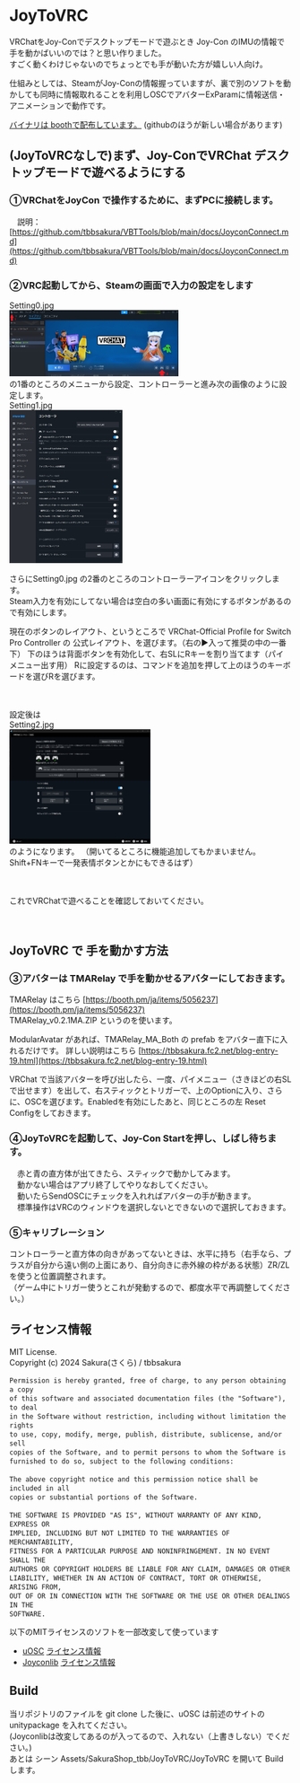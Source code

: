 # JoyToVRC 

VRChatをJoy-Conでデスクトップモードで遊ぶとき Joy-Con のIMUの情報で手を動かばいいのでは？と思い作りました。<br />
すごく動くわけじゃないのでちょっとでも手が動いた方が嬉しい人向け。

仕組みとしては、SteamがJoy-Conの情報握っていますが、裏で別のソフトを動かしても同時に情報取れることを利用しOSCでアバターExParamに情報送信・アニメーションで動作です。

[バイナリは boothで配布しています。](https://booth.pm/ja/items/6080890)
(githubのほうが新しい場合があります)

## (JoyToVRCなしで)まず、Joy-ConでVRChat デスクトップモードで遊べるようにする
### ①VRChatをJoyCon で操作するために、まずPCに接続します。
　説明：[https://github.com/tbbsakura/VBTTools/blob/main/docs/JoyconConnect.md](https://github.com/tbbsakura/VBTTools/blob/main/docs/JoyconConnect.md)

### ②VRC起動してから、Steamの画面で入力の設定をします<br />
Setting0.jpg<br /><img src="docs/img_readme/Setting0.jpg" width="60%" /> <br />の1番のところのメニューから設定、コントローラーと進み次の画像のように設定します。<br />
Setting1.jpg<br /> <img src="docs/img_readme/Setting1.jpg" width="40%" /> <br />
<p>
さらにSetting0.jpg の2番のところのコントローラーアイコンをクリックします。<br />
Steam入力を有効にしてない場合は空白の多い画面に有効にするボタンがあるので有効にします。
</p>
<p>
現在のボタンのレイアウト、というところで VRChat-Official Profile for Switch Pro Controller の 公式レイアウト、を選びます。（右の▶入って推奨の中の一番下）
下のほうは背面ボタンを有効化して、右SLにRキーを割り当てます（パイメニュー出す用）
Rに設定するのは、コマンドを追加を押して上のほうのキーボードを選びRを選びます。
</p>　
<p>
設定後は<br /> Setting2.jpg<br /> <img src="docs/img_readme/Setting2.jpg" width="50%" /><br /> のようになります。
（開いてるところに機能追加してもかまいません。Shift+FNキーで一発表情ボタンとかにもできるはず）
</p>　
<p>
これでVRChatで遊べることを確認しておいてください。
</p>　

## JoyToVRC で 手を動かす方法
### ③アバターは TMARelay で手を動かせるアバターにしておきます。
  TMARelay はこちら [https://booth.pm/ja/items/5056237](https://booth.pm/ja/items/5056237) <br />
TMARelay_v0.2.1MA.ZIP というのを使います。

ModularAvatar があれば、TMARelay_MA_Both の prefab をアバター直下に入れるだけです。
詳しい説明はこちら [https://tbbsakura.fc2.net/blog-entry-19.html](https://tbbsakura.fc2.net/blog-entry-19.html) 

VRChat で当該アバターを呼び出したら、一度、パイメニュー（さきほどの右SLで出せます）を出して、右スティックとトリガーで、上のOptionに入り、さらに、OSCを選びます。Enabledを有効にしたあと、同じところの左 Reset Configをしておきます。

### ④JoyToVRCを起動して、Joy-Con Startを押し、しばし待ちます。
　赤と青の直方体が出てきたら、スティックで動かしてみます。<br/>
　動かない場合はアプリ終了してやりなおしてください。<br/>
　動いたらSendOSCにチェックを入れればアバターの手が動きます。<br/>
　標準操作はVRCのウィンドウを選択しないとできないので選択しておきます。<br/>

### ⑤キャリブレーション
コントローラーと直方体の向きがあってないときは、水平に持ち（右手なら、プラスが自分から遠い側の上面にあり、自分向きに赤外線の枠がある状態）ZR/ZLを使うと位置調整されます。<br/>
（ゲーム中にトリガー使うとこれが発動するので、都度水平で再調整してください。）

## ライセンス情報
MIT License. <br/>
Copyright (c) 2024 Sakura(さくら) / tbbsakura<br/>

    Permission is hereby granted, free of charge, to any person obtaining a copy
    of this software and associated documentation files (the "Software"), to deal
    in the Software without restriction, including without limitation the rights
    to use, copy, modify, merge, publish, distribute, sublicense, and/or sell
    copies of the Software, and to permit persons to whom the Software is
    furnished to do so, subject to the following conditions:

    The above copyright notice and this permission notice shall be included in all
    copies or substantial portions of the Software.

    THE SOFTWARE IS PROVIDED "AS IS", WITHOUT WARRANTY OF ANY KIND, EXPRESS OR
    IMPLIED, INCLUDING BUT NOT LIMITED TO THE WARRANTIES OF MERCHANTABILITY,
    FITNESS FOR A PARTICULAR PURPOSE AND NONINFRINGEMENT. IN NO EVENT SHALL THE
    AUTHORS OR COPYRIGHT HOLDERS BE LIABLE FOR ANY CLAIM, DAMAGES OR OTHER
    LIABILITY, WHETHER IN AN ACTION OF CONTRACT, TORT OR OTHERWISE, ARISING FROM,
    OUT OF OR IN CONNECTION WITH THE SOFTWARE OR THE USE OR OTHER DEALINGS IN THE
    SOFTWARE.

以下のMITライセンスのソフトを一部改変して使っています

- [uOSC](https://github.com/hecomi/uOSC) [ライセンス情報](https://github.com/hecomi/uOSC/blob/master/LICENSE.md)
- [Joyconlib](https://github.com/Looking-Glass/JoyconLib) [ライセンス情報](https://github.com/Looking-Glass/JoyconLib/blob/master/LICENSE)


## Build
当リポジトリのファイルを git clone した後に、uOSC は前述のサイトの unitypackage を入れてください。<br/>
(Joyconlibは改変してあるのが入ってるので、入れない（上書きしない）でください。)
<br/>
あとは シーン Assets/SakuraShop_tbb/JoyToVRC/JoyToVRC を開いて Build します。
